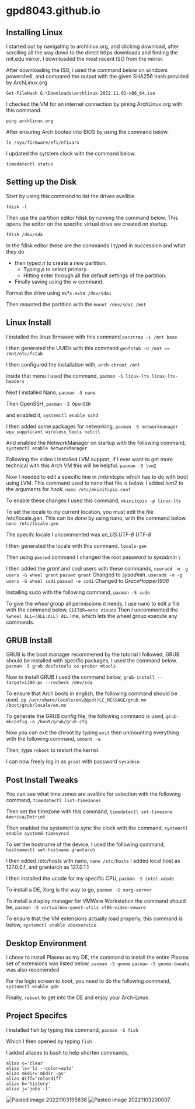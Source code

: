 # gpd8043.github.io
## Installing Linux
I started out by navigating to archlinux.org, and clicking download, after scrolling all the way down to the direct https downloads and finding the mit.edu mirror. I downloaded the most recent ISO from the mirror. 

After downloading the ISO, i used the command below on windows powershell, and compared the output with the given SHA256 hash provided by ArchLinux.org

`Get-FileHash G:\Downloads\archlinux-2022.11.01-x86_64.iso`

I checked the VM for an internet connection by pining ArchLinux.org with this command.

`ping archlinux.org`

After ensuring Arch booted into BIOS by using the command below.


`ls /sys/firmware/efi/efivars` 

I updated the sytstem clock with the command below.

`timedatectl status`

## Setting up the Disk
Start by using this command to list the drives avalible.

`fdisk -l` 

Then use the partition editor fdisk by running the command below. This opens the editor on the specific virtual drive we created on startup.

`fdisk /dev/sda` 
 
In the fdisk editor these are the commands I typed in succession and what they do 
- then typed *n* to create a new partition.
	- Typing *p* to select primary.
	- Hitting enter through all the default settings of the partition.
- Finally saving using the *w* command.

Format the drive using 
`mkfs.ext4 /dev/sda1`

Then mounted the partition with the 
`mount /dev/sda1 /mnt` 

## Linux Install 

I installed the linux firmware with this command 
`pacstrap -i /mnt base`

I then generated the UUIDs with this command 
`genfstab -U /mnt >> /mnt/etc/fstab`

I then configured the installation with,
`arch-chroot /mnt` 

inside that menu I used the command,
`pacman -S linux-lts linux-lts-headers` 

Next I installed Nano,
`pacman -S nano`

Then OpenSSH,
`pacman -S OpenSSH`

and enabled it,
`systemctl enable sshd`

I then added some packages for networking,
`pacman -S networkmanager wpa_supplicant wireless_tools netctl` 

And enabled the NetworkManager on startup with the following command,
`systemctl enable NetworkManager`

Following the video I Installed LVM support, if I ever want to get more technical with this Arch VM this will be helpful.
`pacman -S lvm2`

Now I needed to edit a specific line in /mkinitcpio which has to do with boot using LVM. This command used to nano that file is below. I added *lvm2* to the arguments for *hook*.
`nano /etc/mkinitcpio.conf`

To enable these changes I used this command,
`mkinitcpio -p linux-lts`

To set the locale to my current location, you must edit the file /etc/locale.gen. This can be done by using nano, with the command below.
`nano /etc/locale.gen` 

The specifc locale I uncommented was *en_US.UTF-8 UTF-8* 

I then generated the locale with this command,
`locale-gen` 

Then using `passwd` command I changed the root password to *sysadmin* \

I then added the *grant* and *codi* users with these commands,
`useradd -m -g users -G wheel grant`
	`passwd grant` Changed to *sysadmin*. 
`useradd -m -g users -G wheel codi`
	`passwd -e codi` Changed to *GraceHopper1906* 

Installing sudo with the following command,
`pacman -S sudo`

To give the *wheel* group all permissions it needs, I use nano to edit a file with the command below,
`EDITOR=nano visudo`
	Then I uncommented the `%wheel ALL=(ALL:ALL) ALL` line, which lets the wheel group execute any commands.

## GRUB Install

GRUB is the boot manager recommened by the tutorial I followed, GRUB should be installed with specific packages, I used the command below. 
`pacman -S grub dosfstools os-prober mtools` 

Now to install GRUB I used the command below,
`grub-install --target=i386-pc --recheck /dev/sda` 

To ensure that Arch boots in english, the following command should be used. 
`cp /usr/share/locale/en\@quot/LC_MESSAGE/grub.mo /boot/grub/locale/en.mo` 

To generate the GRUB config file, the following command is used,
`grub-mkconfig -o /boot/grub/grub.cfg`

Now you can exit the chroot by typing `exit` then unmounting everything with the following command,
`umount -a` 

Then, type `reboot` to restart the kernel.

I can now freely log in as `grant` with password `sysadmin`  

## Post Install Tweaks

You can see what time zones are avalible for selection with the following command,
`timedatectl list-timezones`

Then set the timezone with this command,
`timedatectl set-timezone America/Detriot` 

Then enabled the systemctl to sync the clock with the command,
`systemctl enable systemd-timesyncd` 

To set the hostname of the device, I used the following command,
`hostnamectl set-hostname grantarch` 

I then edited /etc/hosts with nano,
`nano /etc/hosts` 
	I added local host as 127.0.0.1, and grantarch as 127.0.1.1

I then installed the ucode for my specific CPU,
`pacman -S intel-ucode`

To install a DE, Xorg is the way to go, 
`pacman -S xorg-server` 

To install a display manager for VMWare Workstation the command should be, 
`pacman -S virtualbox-guest-utils xf86-video-vmware`

To ensure that the VM extensions actually load properly, this command is below,
`systemctl enable vboxservice`

## Desktop Environment

I chose to install Plasma as my DE, the command to install the entire Plasma set of extensions was listed below,
`pacman -S gnome`
`pacman -S gnome-tweaks` was also recomended


For the login screen to boot, you need to do the following command,
`systemctl enable gdm`

Finally, `reboot` to get into the DE and enjoy your Arch-Linux.


## Project Specifcs

I installed fish by typing this command, `pacman -S fish`

Which I then opened by typing `fish`

I added aliases to bash to help shorten commands, 

```
alias c='clear'
alias ls='ls --color=auto'
alias mkdir='mkdir -pv'
alias diff='colordiff'
alias h='history'
alias j='jobs -l'
```

![Pasted image 20221103195838](https://user-images.githubusercontent.com/111905937/199863430-80971584-c1c8-4625-bed0-17d71e30b83a.png)
![Pasted image 20221103200007](https://user-images.githubusercontent.com/111905937/199863439-ccf8797c-ff8b-4ffd-b1fb-22a40b9d1ac0.png)


